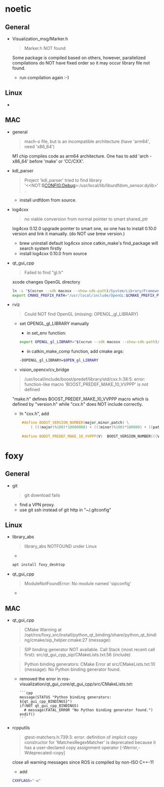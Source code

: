 # noetic

## General
+ Visualization_msg/Marker.h

	> Marker.h NOT found
	
	Some package is compiled based on others, however, parallelized compilations do NOT have fixed order so it may occur library file not found.
	
	- run compilation again :-)
	

## Linux
+ 

## MAC

+ general

	> mach-o file, but is an incompatible architecture (have 'arm64', need 'x86_64')
	
	M1 chip compiles code as arm64 architecture. One has to add 'arch -x86_64' before 'make' or 'CC/CXX'.
	  
+ kdl_parser

	> Project 'kdl\_parser' tried to find library
  '$<$<NOT:$<CONFIG:Debug>>:/usr/local/lib/liburdfdom\_sensor.dylib>'.
  
  	- install urdfdom from source.
  	
  	
+ log4cxx

	> no viable conversion from normal pointer to smart shared_ptr
  
   log4cxx 0.12.0 upgrade pointer to smart one, so one has to install 0.10.0 version and link it manually. (do NOT use brew version.)
   - brew uninstall default log4cxx since catkin\_make's find_package will search system firstly
   - install log4cxx 0.10.0 from source
   
+ qt\_gui\_cpp

	> Failed to find "gl.h"
	
	xcode changes OpenGL directory 

	```bash
	ln -s "$(xcrun --sdk macosx --show-sdk-path)/System/Library/Frameworks/OpenGL.framework/Headers"  /usr/local/include/OpenGL	
	export CMAKE_PREFIX_PATH="/usr/local/include/OpenGL:$CMAKE_PREFIX_PATH"
  	```
    
+ rviz

	>  Could NOT find OpenGL (missing: OPENGL\_gl\_LIBRARY)
	
	- set OPENGL\_gl\_LIBRARY manually

		+ in set\_env function:

		```bash
	  export OPENGL_gl_LIBRARY="$(xcrun --sdk macosx --show-sdk-path)/System/Library/Frameworks/OpenGL.framework/Versions/Current/Libraries"
	  ```

	   + in catkin\_make\_comp function, add cmake args: 
	   
	  	```bash
	  	-DOPENGL_gl_LIBRARY=$OPEN_gl_LIBRARY
	  	```

	+ vision\_opencv/cv_bridge

	> /usr/local/include/boost/predef/library/std/cxx.h:38:5: error: function-like macro 'BOOST\_PREDEF\_MAKE\_10\_VVPPP' is not defined

	"make.h" defines BOOST\_PREDEF\_MAKE\_10\_VVPPP macro which is defined by "version.h" while "cxx.h" does NOT include correctly.
	
	- In "cxx.h", add
	
		```cpp
		 #define BOOST_VERSION_NUMBER(major,minor,patch) \
		   	 ( (((major)%100)*10000000) + (((minor)%100)*100000) + ((patch)%100000) )
	   	 
	   	 #define BOOST_PREDEF_MAKE_10_VVPPP(V)  BOOST_VERSION_NUMBER(((V)/1000)%100,0,(V)%1000)
  		```

# foxy
## General

+ git

	> git download fails

	- find a VPN proxy. 
	- use git ssh instead of git http in "~/.gitconfig"
		
## Linux

+ library_abs 

	> library_abs NOTFOUND under Linux
   
	- 

	```bash
   apt install foxy_desktop
   ```
+ qt\_gui\_cpp

	> ModuleNotFoundError: No module named 'sipconfig'
	
	- 

## MAC
+ qt\_gui\_cpp

	> CMake Warning at /opt/ros/foxy\_src/install/python\_qt\_binding/share/python\_qt\_binding/cmake/sip\_helper.cmake:27 (message):
	
  	> SIP binding generator NOT available.
Call Stack (most recent call first):
  src/qt\_gui\_cpp\_sip/CMakeLists.txt:56 (include)

	> Python binding generators:
CMake Error at src/CMakeLists.txt:10 (message):
  No Python binding generator found.
  
  - removed the error in ros-visualization/qt\_gui\_core/qt\_gui\_cpp/src/CMakeLists.txt:

		```cpp
		message(STATUS "Python binding generators: ${qt_gui_cpp_BINDINGS}")
		if(NOT qt_gui_cpp_BINDINGS)
		  # message(FATAL_ERROR "No Python binding generator found.")
		endif()
		```

+ rcpputils

	> gtest-matchers.h:739:3: error: definition of implicit copy constructor for 'MatchesRegexMatcher' is deprecated because it has a user-declared copy assignment operator [-Werror,-Wdeprecated-copy]
	
	close all warning messages since ROS is compiled by non-ISO C++-11
	- add 

	```bash
	CXXFLAGS="-w" 
	```